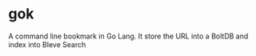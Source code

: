 # gok

A command line bookmark in Go Lang. It store the URL into a BoltDB and
index into Bleve Search


